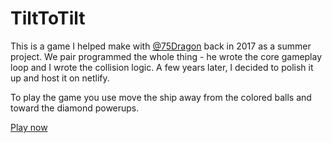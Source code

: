 # TiltToTilt
This is a game I helped make with [@75Dragon](https://github.com/75Dragon) back in 2017 as a summer project. We pair programmed the whole thing - he wrote the core gameplay loop and I wrote the collision logic. A few years later, I decided to polish it up and host it on netlify. 

To play the game you use move the ship away from the colored balls and toward the diamond powerups.

[Play now](https://tilt-to-tilt.netlify.app/)

